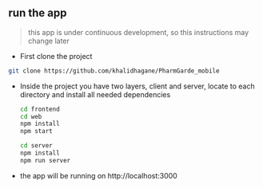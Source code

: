 ## run the app

> this app is under continuous development, so this instructions may change later

- First clone the project

```bash
git clone https://github.com/khalidhagane/PharmGarde_mobile
```

- Inside the project you have two layers, client and server, locate to each directory and install all needed dependencies

  ```bash
  cd frontend
  cd web
  npm install
  npm start
  ```

  ```bash
  cd server
  npm install
  npm run server
  ```


- the app will be running on http://localhost:3000